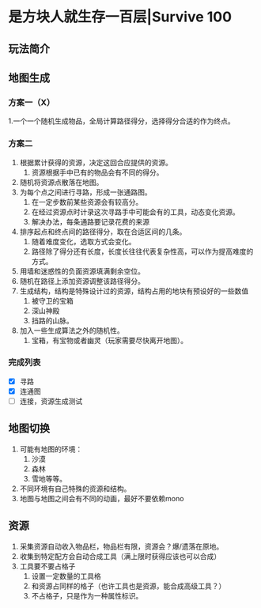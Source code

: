 ﻿# 是方块人就生存一百层|Survive 100

## 玩法简介

## 地图生成

### 方案一（X）

1.一个一个随机生成物品，全局计算路径得分，选择得分合适的作为终点。

### 方案二

1. 根据累计获得的资源，决定这回合应提供的资源。
   1. 资源根据手中已有的物品会有不同的得分。
2. 随机将资源点散落在地图。
3. 为每个点之间进行寻路，形成一张通路图。
   1. 在一定步数前某些资源会有较高分。
   2. 在经过资源点时计录这次寻路手中可能会有的工具，动态变化资源。
   3. 解决办法，每条通路要记录花费的来源
4. 排序起点和终点间的路径得分，取在合适区间的几条。
   1. 随着难度变化，选取方式会变化。
   2. 路径除了得分还有长度，长度长往往代表复杂性高，可以作为提高难度的方式。
5. 用墙和迷惑性的负面资源填满剩余空位。
6. 随机在路径上添加资源调整该路径得分。
7. 生成结构，结构是特殊设计过的资源，结构占用的地块有预设好的一些数值
   1. 被守卫的宝箱
   2. 深山神殿
   3. 挡路的山脉。
8. 加入一些生成算法之外的随机性。
   1. 宝箱，有宝物或者幽灵（玩家需要尽快离开地图）。

### 完成列表

- [X] 寻路
- [X] 连通图
- [ ] 连接，资源生成测试

## 地图切换

1. 可能有地图的环境：
   1. 沙漠
   2. 森林
   3. 雪地等等。
2. 不同环境有自己特殊的资源和结构。
3. 地图与地图之间会有不同的动画，最好不要依赖mono

## 资源

1. 采集资源自动收入物品栏，物品栏有限，资源会？爆/遗落在原地。
2. 收集到特定配方会自动合成工具（满上限时获得应该也可以合成）
3. 工具要不要占格子
   1. 设置一定数量的工具格
   2. 和资源占同样的格子（也许工具也是资源，能合成高级工具？）
   3. 不占格子，只是作为一种属性标识。
